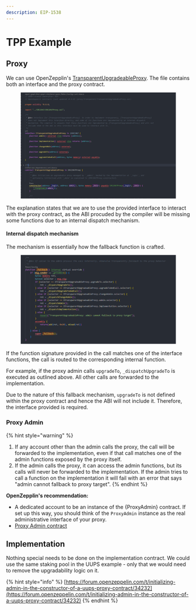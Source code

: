 ```yaml
---
description: EIP-1538
---
```


# TPP Example

## Proxy&#x20;

We can use OpenZepplin's [TransparentUpgradeableProxy](https://github.com/OpenZeppelin/openzeppelin-contracts/blob/master/contracts/proxy/transparent/TransparentUpgradeableProxy.sol). The file contains both an interface and the proxy contract.

<figure><img src="../.gitbook/assets/image (1) (1).png" alt=""><figcaption></figcaption></figure>

The explanation states that we are to use the provided interface to interact with the proxy contract, as the ABI procuded by the compiler will be missing some functions due to an internal dispatch mechanism.&#x20;

#### Internal dispatch mechanism

The mechanism is essentially how the fallback function is crafted.&#x20;

<figure><img src="../.gitbook/assets/image (3) (1).png" alt=""><figcaption></figcaption></figure>

If the function signature provided in the call matches one of the interface functions, the call is routed to the corresponding internal function.&#x20;

For example, if the proxy admin calls `upgradeTo`, `_dispatchUpgradeTo` is executed as outlined above. All other calls are forwarded to the implementation.&#x20;

Due to the nature of this fallback mechanism, `upgradeTo` is not defined within the proxy contract and hence the ABI will not include it. Therefore, the interface provided is required.

### Proxy Admin

{% hint style="warning" %}
1. If any account other than the admin calls the proxy, the call will be forwarded to the implementation, even if that call matches one of the admin functions exposed by the proxy itself.
2. If the admin calls the proxy, it can access the admin functions, but its calls will never be forwarded to the implementation. If the admin tries to call a function on the implementation it will fail with an error that says "admin cannot fallback to proxy target".
{% endhint %}

**OpenZepplin's recommendation:**

* A dedicated account to be an instance of the {ProxyAdmin} contract. If set up this way, you should think of the `ProxyAdmin` instance as the real administrative interface of your proxy.
* [Proxy Admin contract ](https://github.com/OpenZeppelin/openzeppelin-contracts/blob/master/contracts/proxy/transparent/ProxyAdmin.sol)

## Implementation

Nothing special needs to be done on the implementation contract. We could use the same staking pool in the UUPS example - only that we would need to remove the upgradability logic on it.







{% hint style="info" %}
[https://forum.openzeppelin.com/t/initializing-admin-in-the-constructor-of-a-uups-proxy-contract/34232](https://forum.openzeppelin.com/t/initializing-admin-in-the-constructor-of-a-uups-proxy-contract/34232)
{% endhint %}
